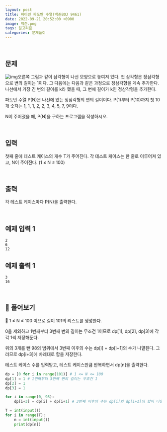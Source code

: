 ```yaml
---
layout: post
title: 파이썬 파도반 수열(백준BOJ 9461)
date: 2022-09-21 20:52:00 +0900
image: 백준.png
tags: 알고리즘
categories: 문제풀이
---
```


<br>

## 문제

![img](https://www.acmicpc.net/upload/images/pandovan.png)오른쪽 그림과 같이 삼각형이 나선 모양으로 놓여져 있다. 첫 삼각형은 정삼각형으로 변의 길이는 1이다. 그 다음에는 다음과 같은 과정으로 정삼각형을 계속 추가한다. 나선에서 가장 긴 변의 길이를 k라 했을 때, 그 변에 길이가 k인 정삼각형을 추가한다.

파도반 수열 P(N)은 나선에 있는 정삼각형의 변의 길이이다. P(1)부터 P(10)까지 첫 10개 숫자는 1, 1, 1, 2, 2, 3, 4, 5, 7, 9이다.

N이 주어졌을 때, P(N)을 구하는 프로그램을 작성하시오.

<br>

## 입력

첫째 줄에 테스트 케이스의 개수 T가 주어진다. 각 테스트 케이스는 한 줄로 이루어져 있고, N이 주어진다. (1 ≤ N ≤ 100)

<br>

## 출력

각 테스트 케이스마다 P(N)을 출력한다.

<br>

## 예제 입력 1

```
2
6
12
```

## 예제 출력 1

```
3
16
```

<br>

## 📝 풀어보기

📌 1 ≤ N ≤ 100 이므로 길이 101의 리스트를 생성한다.

0을 제외하고 1번째부터 3번째 변의 길이는 무조건 1이므로 dp[1], dp[2], dp[3]에 각각 1씩 저장해둔다.

위의 3개를 뺀 98의 범위에서 3번째 이후의 수는 dp[i] + dp[i+1]의 수가 나열된다. 그러므로 dp[i+3]에 차례대로 합을 저장한다.

테스트 케이스 수를 입력받고, 테스트 케이스만큼 반복하면서 dp[n]을 출력한다.

``` python
dp = [0 for i in range(101)] # 1 <= N <= 100
dp[1] = 1 # 1번째부터 3번째 변의 길이는 무조건 1
dp[2] = 1
dp[3] = 1

for i in range(0, 98):
    dp[i+3] = dp[i] + dp[i+1] # 3번째 이후의 수는 dp[i]와 dp[i+1]의 합이 나열됨

T = int(input())
for i in range(T):
    n = int(input())
    print(dp[n])    
```


